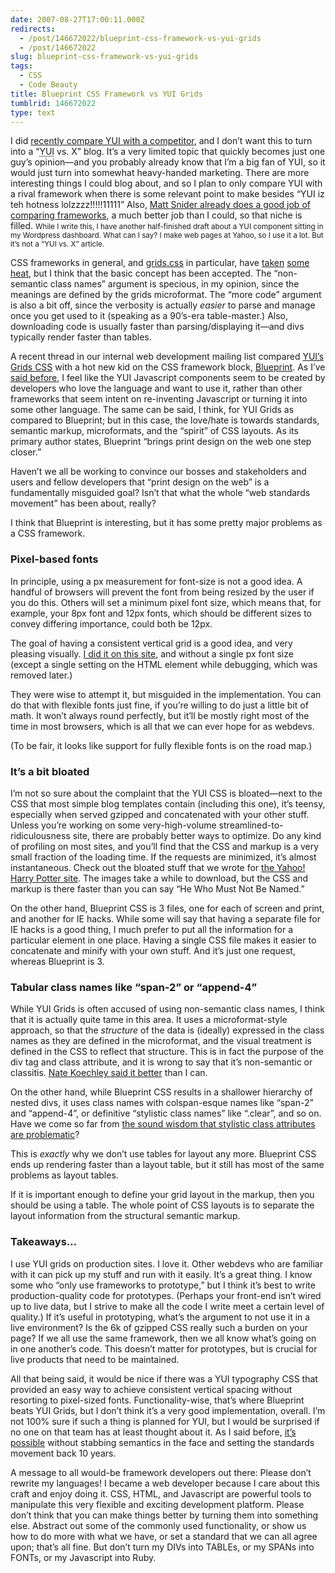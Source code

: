 ```yaml
---
date: 2007-08-27T17:00:11.000Z
redirects:
  - /post/146672022/blueprint-css-framework-vs-yui-grids
  - /post/146672022
slug: blueprint-css-framework-vs-yui-grids
tags:
  - CSS
  - Code Beauty
title: Blueprint CSS Framework vs YUI Grids
tumblrid: 146672022
type: text
---
```

<p>I did <a href="http://foohack.com/2007/08/yui-crockford-module-pattern-vs-prototypes-class-function/">recently compare YUI with a competitor</a>, and I don&rsquo;t want this to turn into a &ldquo;<abbr title="Yahoo User Interface">YUI</abbr> vs. X&rdquo; blog.  It&rsquo;s a very limited topic that quickly becomes just one guy&rsquo;s opinion&mdash;and you probably already know that I&rsquo;m a big fan of YUI, so it would just turn into somewhat heavy-handed marketing.  There are more interesting things I could blog about, and so I plan to only compare YUI with a rival framework when there is some relevant point to make besides <q lang="retarded">YUI iz teh hotness lolzzzz!!!!!11111</q>  Also, <a href="http://mattsnider.com/">Matt Snider already does a good job of comparing frameworks</a>, a much better job than I could, so that niche is filled.  <small>While I write this, I have another half-finished draft about a YUI component sitting in my Wordpress dashboard.  What can I say?  I make web pages at Yahoo, so I use it a lot.  But it&rsquo;s not a &ldquo;YUI vs. X&rdquo; article.</small></p>

<p>CSS frameworks in general, and <a href="http://developer.yahoo.com/yui/grids/">grids.css</a> in particular, have <a href="http://www.elliotswan.com/2006/05/10/yui-grids-css-framework-considered-harmful/">taken</a> <a href="http://vysnu.com/log/2007/08/11/dry-css.html">some</a> <a href="http://www.thinkvitamin.com/features/javascript/15-things-you-can-do-with-yahoo-ui#comment-3192">heat</a>, but I think that the basic concept has been accepted.  The &ldquo;non-semantic class names&rdquo; argument is specious, in my opinion, since the meanings are defined by the grids microformat.  The &ldquo;more code&rdquo; argument is also a bit off, since the verbosity is actually <em>easier</em> to parse and manage once you get used to it (speaking as a 90&rsquo;s-era table-master.)  Also, downloading code is usually faster than parsing/displaying it&mdash;and divs typically render faster than tables.</p>

<p>A recent thread in our internal web development mailing list compared <a href="http://developer.yahoo.com/yui/grids/">YUI&rsquo;s Grids CSS</a> with a hot new kid on the CSS framework block, <a href="http://bjorkoy.com/blueprint/">Blueprint</a>.  As I&rsquo;ve <a href="http://foohack.com/2007/08/yui-crockford-module-pattern-vs-prototypes-class-function/">said before</a>, I feel like the YUI Javascript components seem to be created by developers who love the language and want to use it, rather than other frameworks that seem intent on re-inventing Javascript or turning it into some other language.  The same can be said, I think, for YUI Grids as compared to Blueprint; but in this case, the love/hate is towards standards, semantic markup, microformats, and the &ldquo;spirit&rdquo; of CSS layouts.  As its primary author states, Blueprint &ldquo;brings print design on the web one step closer.&rdquo;</p>

<p>Haven&rsquo;t we all be working to convince our bosses and stakeholders and users and fellow developers that &ldquo;print design on the web&rdquo; is a fundamentally misguided goal?  Isn&rsquo;t that what the whole &ldquo;web standards movement&rdquo; has been about, really?</p>

<p>I think that Blueprint is interesting, but it has some pretty major problems as a CSS framework.</p>

<h3>Pixel-based fonts</h3>

<p>In principle, using a px measurement for font-size is not a good idea.  A handful of browsers will prevent the font from being resized by the user if you do this.  Others will set a minimum pixel font size, which means that, for example, your 8px font and 12px fonts, which should be different sizes to convey differing importance, could both be 12px.</p>

<p>The goal of having a consistent vertical grid is a good idea, and very pleasing visually.  <a href="http://foohack.com/2007/08/marching-to-a-vertical-cadence/">I did it on this site</a>, and without a single px font size (except a single setting on the HTML element while debugging, which was removed later.)</p>

<p>They were wise to attempt it, but misguided in the implementation.  You can do that with flexible fonts just fine, if you&rsquo;re willing to do just a little bit of math.  It won&rsquo;t always round perfectly, but it&rsquo;ll be mostly right most of the time in most browsers, which is all that we can ever hope for as webdevs.</p>

<p>(To be fair, it looks like support for fully flexible fonts is on the road map.)</p>

<h3>It&rsquo;s a bit bloated</h3>

<p>I&rsquo;m not so sure about the complaint that the YUI CSS is bloated&mdash;next to the CSS that most simple blog templates contain (including this one), it&rsquo;s teensy, especially when served gzipped and concatenated with your other stuff.  Unless you&rsquo;re working on some very-high-volume streamlined-to-ridiculousness site, there are probably better ways to optimize.  Do any kind of profiling on most sites, and you&rsquo;ll find that the CSS and markup is a very small fraction of the loading time.  If the requests are minimized, it&rsquo;s almost instantaneous.  Check out the bloated stuff that we wrote for <a href="http://harrypotter.yahoo.com">the Yahoo! Harry Potter site</a>.  The images take a while to download, but the CSS and markup is there faster than you can say &ldquo;He Who Must Not Be Named.&rdquo;</p>

<p>On the other hand, Blueprint CSS is 3 files, one for each of screen and print, and another for IE hacks.  While some will say that having a separate file for IE hacks is a good thing, I much prefer to put all the information for a particular element in one place.  Having a single CSS file makes it easier to concatenate and minify with your own stuff.  And it&rsquo;s just one request, whereas Blueprint is 3.</p>

<h3>Tabular class names like &ldquo;span-2&rdquo; or &ldquo;append-4&rdquo;</h3>

<p>While YUI Grids is often accused of using non-semantic class names, I think that it is actually quite tame in this area.  It uses a microformat-style approach, so that the <em>structure</em> of the data is (ideally) expressed in the class names as they are defined in the microformat, and the visual treatment is defined in the CSS to reflect that structure.  This is in fact the purpose of the div tag and class attribute, and it is wrong to say that it&rsquo;s non-semantic or classitis.  <a href="http://nate.koechley.com/blog/2006/12/15/divitis_and_correct_div_usage/">Nate Koechley said it better</a> than I can.</p>

<p>On the other hand, while Blueprint CSS results in a shallower hierarchy of nested divs, it uses class names with colspan-esque names like &ldquo;span-2&rdquo; and &ldquo;append-4&rdquo;, or definitive &ldquo;stylistic class names&rdquo; like &ldquo;.clear&rdquo;, and so on.  Have we come so far from <a href="http://annevankesteren.nl/2004/06/keep-style-out-of-markup">the sound wisdom that stylistic class attributes are problematic</a>?</p>

<p>This is <em>exactly</em> why we don&rsquo;t use tables for layout any more.  Blueprint CSS ends up rendering faster than a layout table, but it still has most of the same problems as layout tables.</p>

<p>If it is important enough to define your grid layout in the markup, then you should be using a table.  The whole point of CSS layouts is to separate the layout information from the structural semantic markup.</p>

<h3>Takeaways&hellip;</h3>

<p>I use YUI grids on production sites.  I love it.  Other webdevs who are familiar with it can pick up my stuff and run with it easily.  It&rsquo;s a great thing.  I know some who &ldquo;only use frameworks to prototype,&rdquo; but I think it&rsquo;s best to write production-quality code for prototypes.  (Perhaps your front-end isn&rsquo;t wired up to live data, but I strive to make all the code I write meet a certain level of quality.)  If it&rsquo;s useful in prototyping, what&rsquo;s the argument to not use it in a live environment?  Is the 6k of gzipped CSS really such a burden on your page?  If we all use the same framework, then we all know what&rsquo;s going on in one another&rsquo;s code.  This doesn&rsquo;t matter for prototypes, but is crucial for live products that need to be maintained.</p>

<p>All that being said, it would be nice if there was a YUI typography CSS that provided an easy way to achieve consistent vertical spacing without resorting to pixel-sized fonts.  Functionality-wise, that&rsquo;s where Blueprint beats YUI Grids, but I don&rsquo;t think it&rsquo;s a very good implementation, overall.  I&rsquo;m not 100% sure if such a thing is planned for YUI, but I would be surprised if no one on that team has at least thought about it.  As I said before, <a href="http://?show_lines#post-27-itspossible" id="post-27-itspossible">it&rsquo;s possible</a> without stabbing semantics in the face and setting the standards movement back 10 years.</p>

<p>A message to all would-be framework developers out there: Please don&rsquo;t rewrite my languages!  I became a web developer because I care about this craft and enjoy doing it.  CSS, HTML, and Javascript are powerful tools to manipulate this very flexible and exciting development platform.  Please don&rsquo;t think that you can make things better by turning them into something else.  Abstract out some of the commonly used functionality, or show us how to do more with what we have, or set a standard that we can all agree upon; that&rsquo;s all fine.  But don&rsquo;t turn my DIVs into TABLEs, or my SPANs into FONTs, or my Javascript into Ruby.</p>

